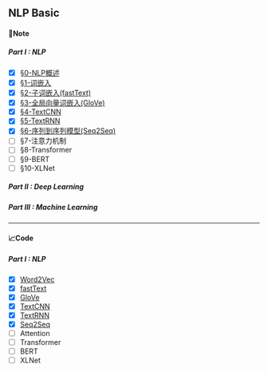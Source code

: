 ## NLP Basic

#### :bookmark_tabs:Note

##### Part I : NLP

- [x] [§0-NLP概述](https://github.com/oraccc/NLP-Basic/blob/master/note/0-NLP%E6%A6%82%E8%BF%B0.md)
- [x] [§1-词嵌入](https://github.com/oraccc/NLP-Basic/blob/master/note/1-%E8%AF%8D%E5%B5%8C%E5%85%A5.md)
- [x] [§2-子词嵌入(fastText)](https://github.com/oraccc/NLP-Basic/blob/master/note/2-%E5%AD%90%E8%AF%8D%E5%B5%8C%E5%85%A5.md)
- [x] [§3-全局向量词嵌入(GloVe)](https://github.com/oraccc/NLP-Basic/blob/master/note/3-%E5%85%A8%E5%B1%80%E5%90%91%E9%87%8F%E8%AF%8D%E5%B5%8C%E5%85%A5.md)
- [x] [§4-TextCNN](https://github.com/oraccc/NLP-Basic/blob/master/note/4-TextCNN.md)
- [x] [§5-TextRNN](https://github.com/oraccc/NLP-Basic/blob/master/note/5-TextRNN.md)
- [x] [§6-序列到序列模型(Seq2Seq)](https://github.com/oraccc/NLP-Basic/blob/master/note/6-Seq2Seq.md)
- [ ] §7-注意力机制
- [ ] §8-Transformer
- [ ] §9-BERT
- [ ] §10-XLNet

##### Part II : Deep Learning

##### Part III : Machine Learning

---

#### :chart_with_upwards_trend:Code

##### Part I : NLP

- [x] [Word2Vec](https://github.com/oraccc/NLP-Basic/blob/master/code/1-word-embedding.ipynb)
- [x] [fastText](https://github.com/oraccc/NLP-Basic/blob/master/code/2-fasttext.ipynb)
- [x] [GloVe](https://github.com/oraccc/NLP-Basic/blob/master/code/3-glove.ipynb)
- [x] [TextCNN](https://github.com/oraccc/NLP-Basic/blob/master/code/4-textcnn.ipynb)
- [x] [TextRNN](https://github.com/oraccc/NLP-Basic/blob/master/code/5-textrnn.ipynb)
- [x] [Seq2Seq](https://github.com/oraccc/NLP-Basic/blob/master/code/6-seq2seq.ipynb)
- [ ] Attention
- [ ] Transformer
- [ ] BERT
- [ ] XLNet